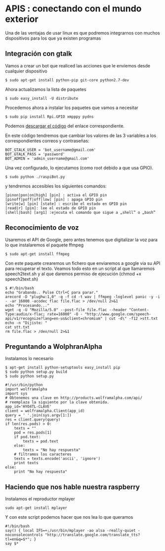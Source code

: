 # APIS : conectando con el mundo exterior

Una de las ventajas de usar linux es que podremos integrarnos con muchos dispositivos para los que ya existen programas

## Integración con gtalk

Vamos a crear un bot que realiced las acciones que le enviemos desde cualquier dispositivo

	$ sudo apt-get install python-pip git-core python2.7-dev

Ahora actualizamos la lista de paquetes

	$ sudo easy_install -U distribute

Procedemos ahora a instalar los paquetes que vamos a necesitar

	$ sudo pip install Rpi.GPIO xmpppy pydns

Podemos [descargar el código](https://github.com/mitchtech/raspi_gtalk_robot) del enlace correspondiente.

En este código tendremos que cambiar los valores de las 3 variables a los correspondientes correos y contraseñas:

	BOT_GTALK_USER = 'bot_username@gmail.com'
	BOT_GTALK_PASS = 'password'
	BOT_ADMIN = 'admin_username@gmail.com'

Una vez configurado, lo ejecutamos (como root debido a que usa GPIO).

	$ sudo python ./raspiBot.py

y tendremos accesibles los siguientes comandos:

	[pinon|pon|on|high] [pin] : activa el GPIO pin
	[pinoff|poff|off|low] [pin] : apaga GPIO pin
	[write|w] [pin] [state] : escribe el estado en GPIO pin
	[read|r] [pin]: lee el estado de GPIO pin
	[shell|bash] [arg1] :ejecuta el comando que sigue a „shell‟ o „bash‟

## Reconocimiento de voz

Usaremos el API de Google, pero antes tenemos que digitalizar la voz para lo que instalaremos el paquete ffmpeg

	$ sudo apt-get install ffmpeg

Con este paquete crearemos un fichero que enviaremos a google via su API para recuperar el texto. Veamos todo esto en un script al que llamaremos speech2text.sh y al que daremos permiso de ejecución (chmod +x speech2text.sh)

	$ #!/bin/bash
	echo "Grabando.. Pulse Ctrl+C para parar."
	arecord -D "plughw:1,0" -q -f cd -t wav | ffmpeg -loglevel panic -y -i - -ar 16000 -acodec flac file.flac > /dev/null 2>&1
	echo "Procesando..."
	wget -q -U "Mozilla/5.0" --post-file file.flac --header "Content-Type:audio/x-flac; rate=16000" -O - "http://www.google.com/speech-api/v1/recognize?lang=en-us&client=chromium" | cut -d\" -f12 >stt.txt
	echo -n "Dijiste: "
	cat stt.txt
	rm file.flac > /dev/null 2>&1


## Preguntando a WolphranAlpha

Instalamos lo necesario

	$ apt-get install python-setuptools easy_install pip
	$ sudo python setup.py build
	$ sudo python setup.py

	#!/usr/bin/python
	import wolframalpha
	import sys
	# Obtenemos una clave en http://products.wolframalpha.com/api/
	# reemplaza la siguiente por la clave obtenida.
	app_id='HYO4TL-CLAVE'
	client = wolframalpha.Client(app_id)
	query = ' '.join(sys.argv[1:])
	res = client.query(query)
	if len(res.pods) > 0:
		texts = ""
		pod = res.pods[1]
		if pod.text:
			texts = pod.text
		else:
			texts = "No hay respuesta"
		# filtramos los caracteres
		texts = texts.encode('ascii', 'ignore')
		print texts
	else:
		print "No hay respuesta"

## Haciendo que nos hable nuestra raspberry

Instalamos el reproductor mplayer

	sudo apt-get install mplayer

Y con este script podemos hacer que nos lea lo que queramos

	#!/bin/bash
	say() { local IFS=+;/usr/bin/mplayer -ao alsa -really-quiet -noconsolecontrols "http://translate.google.com/translate_tts?tl=en&q=$*"; }
	say $*